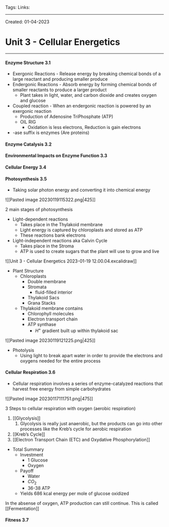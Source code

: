 Tags:
Links: 

---
Created: 01-04-2023
# Unit 3 - Cellular Energetics
---

#### Enzyme Structure 3.1
- Exergonic Reactions - Release energy by breaking chemical bonds of a large reactant and producing smaller produce
- Endergonic Reactions - Absorb energy by forming chemical bonds of smaller reactants to produce a larger product
	- Plant takes in light, water, and carbon dioxide and creates oxygen and glucose
- Coupled reaction - When an endergonic reaction is powered by an exergonic reaction
	- Production of Adenosine TriPhosphate (ATP)
	- OIL RIG
		- Oxidation is less electrons, Reduction is gain electrons
- -ase suffix is enzymes (Are proteins)

#### Enzyme Catalysis 3.2
#### Environmental Impacts on Enzyme Function 3.3
#### Cellular Energy 3.4
#### Photosynthesis 3.5

- Taking solar photon energy and converting it into chemical energy

![[Pasted image 20230119115322.png|425]]

2 main stages of photosynthesis
- Light-dependent reactions
	- Takes place in the Thylakoid membrane
	- Light energy is captured by chloroplasts and stored as ATP
	- These reactions bank electrons
- Light-independent reactions aka Calvin Cycle
	- Takes place in the Stroma
	- ATP is used to create sugars that the plant will use to grow and live 

![[Unit 3 - Cellular Energetics 2023-01-19 12.00.04.excalidraw]]
- Plant Structure
	- Chloroplasts
		- Double membrane
		- Stromata
			- fluid-filled interior
		- Thylakoid Sacs
		- Grana Stacks
	- Thylakoid membrane contains
		- Chlorophyll molecules
		- Electron transport chain
		- ATP synthase
			- $H^+$ gradient built up within thylakoid sac

![[Pasted image 20230119121225.png|425]]
- Photolysis
	- Using light to break apart water in order to provide the electrons and oxygens needed for the entire process

#### Cellular Respiration 3.6
- Cellular respiration involves a series of enzyme-catalyzed reactions that harvest free energy from simple carbohydrates

![[Pasted image 20230117111751.png|475]]

3 Steps to cellular respiration with oxygen (aerobic respiration)
1. [[Glycolysis]]
	1. Glycolysis is really just anaerobic, but the products can go into other processes like the Kreb’s cycle for aerobic respiration
2. [[Kreb’s Cycle]]
3. [[Electron Transport Chain (ETC) and Oxydative Phosphorylation]]

- Total Summary
	- Investment
		- 1 Glucose
		- Oxygen
	- Payoff
		- Water
		- $CO_2$
		- 36-38 ATP
	- Yields 686 kcal energy per mole of glucose oxidized

In the absense of oxygen, ATP production can still continue. This is called [[Fermentation]]

#### Fitness 3.7

